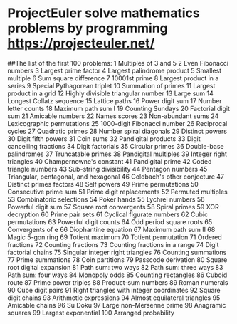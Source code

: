 # ProjectEuler solve mathematics problems by programming https://projecteuler.net/
##The list of the first 100 problems:
1 Multiples of 3 and 5 2 Even Fibonacci numbers 3 Largest prime factor 4 Largest palindrome product 5 Smallest multiple 6 Sum square difference 7 10001st prime 8 Largest product in a series 9 Special Pythagorean triplet 10 Summation of primes 11 Largest product in a grid 12 Highly divisible triangular number 13 Large sum 14 Longest Collatz sequence 15 Lattice paths 16 Power digit sum 17 Number letter counts 18 Maximum path sum I 19 Counting Sundays 20 Factorial digit sum 21 Amicable numbers 22 Names scores 23 Non-abundant sums 24 Lexicographic permutations 25 1000-digit Fibonacci number 26 Reciprocal cycles 27 Quadratic primes 28 Number spiral diagonals 29 Distinct powers 30 Digit fifth powers 31 Coin sums 32 Pandigital products 33 Digit cancelling fractions 34 Digit factorials 35 Circular primes 36 Double-base palindromes 37 Truncatable primes 38 Pandigital multiples 39 Integer right triangles 40 Champernowne's constant 41 Pandigital prime 42 Coded triangle numbers 43 Sub-string divisibility 44 Pentagon numbers 45 Triangular, pentagonal, and hexagonal 46 Goldbach's other conjecture 47 Distinct primes factors 48 Self powers 49 Prime permutations 50 Consecutive prime sum 51 Prime digit replacements 52 Permuted multiples 53 Combinatoric selections 54 Poker hands 55 Lychrel numbers 56 Powerful digit sum 57 Square root convergents 58 Spiral primes 59 XOR decryption 60 Prime pair sets 61 Cyclical figurate numbers 62 Cubic permutations 63 Powerful digit counts 64 Odd period square roots 65 Convergents of e 66 Diophantine equation 67 Maximum path sum II 68 Magic 5-gon ring 69 Totient maximum 70 Totient permutation 71 Ordered fractions 72 Counting fractions 73 Counting fractions in a range 74 Digit factorial chains 75 Singular integer right triangles 76 Counting summations 77 Prime summations 78 Coin partitions 79 Passcode derivation 80 Square root digital expansion 81 Path sum: two ways 82 Path sum: three ways 83 Path sum: four ways 84 Monopoly odds 85 Counting rectangles 86 Cuboid route 87 Prime power triples 88 Product-sum numbers 89 Roman numerals 90 Cube digit pairs 91 Right triangles with integer coordinates 92 Square digit chains 93 Arithmetic expressions 94 Almost equilateral triangles 95 Amicable chains 96 Su Doku 97 Large non-Mersenne prime 98 Anagramic squares 99 Largest exponential 100 Arranged probability
